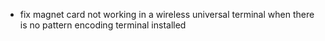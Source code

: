 - fix magnet card not working in a wireless universal terminal when there is no pattern encoding terminal installed